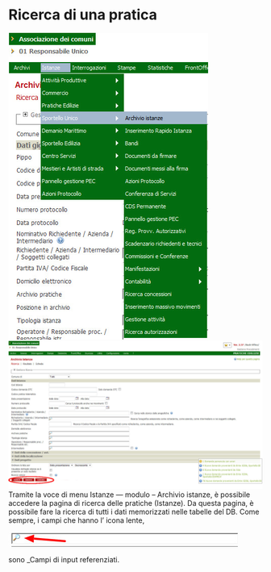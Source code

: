 # Ricerca di una pratica

![](../assets/immagine40.jpg)![](../assets/immagine41.jpg)Tramite la voce di menu Istanze — modulo – Archivio istanze, è possibile accedere la pagina di ricerca delle pratiche (Istanze). Da questa pagina, è possibile fare la ricerca di tutti i dati memorizzati nelle tabelle del DB. Come sempre, i campi che hanno l’ icona lente,

![](../assets/immagine47.jpg)

sono _Campi di input referenziati.


